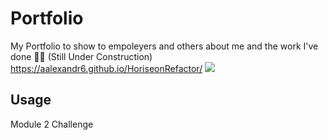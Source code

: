 # Portfolio
My Portfolio to show to empoleyers and others about me and the work I've done 🙂✨ (Still Under Construction)
https://aalexandr6.github.io/HoriseonRefactor/
<img src= "images/portfolio.png">

## Usage

Module 2 Challenge
